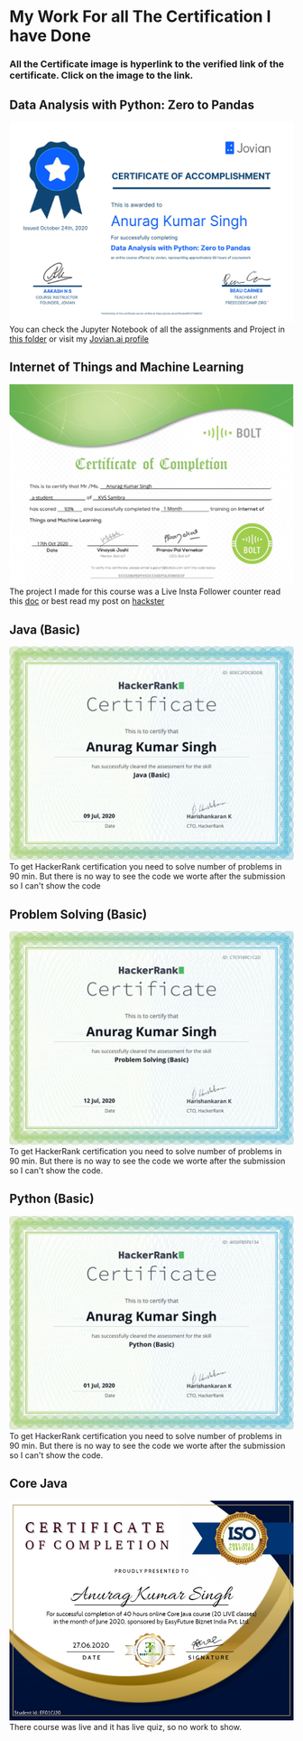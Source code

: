 # My Work For all The Certification I have Done

### All the Certificate image is hyperlink to the verified link of the certificate. Click on the image to the link.

## Data Analysis with Python: Zero to Pandas
[![dataAnalysis](./CertificateJPG/dataAnalysis.jpg)](https://jovian.ai/certificate/MFQTGMRZGI)
You can check the Jupyter Notebook of all the assignments and Project in [this folder](./Data_Analysis) or visit my [Jovian.ai profile](https://jovian.ai/anurag3301)

## Internet of Things and Machine Learning
[![boltiot](./CertificateJPG/boltiot.jpg)](https://drive.google.com/file/d/1nttitRvqZ-5B3iYRrL-Zwk9czrTqiPsM/view)
The project I made for this course was a Live Insta Follower counter read this [doc](./BoltIOT) or best read my post on [hackster](https://www.hackster.io/anuragkumar07102003/live-insta-following-follower-counter-7c0464)

## Java (Basic)
[![pythonBasic](./CertificateJPG/javaBasic.png)](https://www.hackerrank.com/certificates/8dec2fdcbddb)
To get HackerRank certification you need to solve number of problems in 90 min. But there is no way to see the code we worte after the submission so I can't show the code

## Problem Solving (Basic)
[![pythonBasic](./CertificateJPG/problemBasic.png)](https://www.hackerrank.com/certificates/c7c9189c1c2d)
To get HackerRank certification you need to solve number of problems in 90 min. But there is no way to see the code we worte after the submission so I can't show the code.

## Python (Basic)
[![pythonBasic](./CertificateJPG/pythonBasic.png)](https://www.hackerrank.com/certificates/4650fb5f6134)
To get HackerRank certification you need to solve number of problems in 90 min. But there is no way to see the code we worte after the submission so I can't show the code.

## Core Java
[![CoreJava](./CertificateJPG/CoreJava.jpg)](https://drive.google.com/file/d/1yr4YYfoHrACF7jAFijsZjOp06_JBKZ2W/view)
There course was live and it has live quiz, so no work to show.